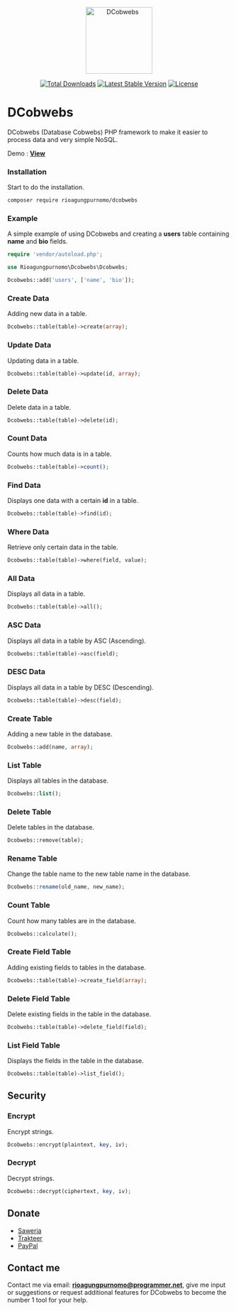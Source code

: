 <p align="center"><img src="https://user-images.githubusercontent.com/91432414/234926130-fe9db818-1ed8-493c-814b-4bd937778992.png" width="150" alt="DCobwebs"></p>

<p align="center">
<a href="https://packagist.org/packages/rioagungpurnomo/dcobwebs"><img src="https://img.shields.io/packagist/dt/rioagungpurnomo/dcobwebs" alt="Total Downloads"></a>
<a href="https://packagist.org/packages/rioagungpurnomo/dcobwebs"><img src="https://img.shields.io/packagist/v/rioagungpurnomo/dcobwebs" alt="Latest Stable Version"></a>
<a href="https://packagist.org/packages/rioagungpurnomo/dcobwebs"><img src="https://img.shields.io/packagist/l/rioagungpurnomo/dcobwebs" alt="License"></a>
</p>

# DCobwebs
DCobwebs (Database Cobwebs) PHP framework to make it easier to process data and very simple NoSQL.

Demo : **[View](http://dcobwebs.epizy.com)**

### Installation
Start to do the installation.
```bash
composer require rioagungpurnomo/dcobwebs
```

### Example
A simple example of using DCobwebs and creating a **users** table containing **name** and **bio** fields.
```php
require 'vendor/autoload.php';

use Rioagungpurnomo\Dcobwebs\Dcobwebs;

Dcobwebs::add('users', ['name', 'bio']);
```

### Create Data
Adding new data in a table.
```php
Dcobwebs::table(table)->create(array);
```

### Update Data
Updating data in a table.
```php
Dcobwebs::table(table)->update(id, array);
```

### Delete Data
Delete data in a table.
```php
Dcobwebs::table(table)->delete(id);
```

### Count Data
Counts how much data is in a table.
```php
Dcobwebs::table(table)->count();
```

### Find Data
Displays one data with a certain **id** in a table.
```php
Dcobwebs::table(table)->find(id);
```

### Where Data
Retrieve only certain data in the table.
```php
Dcobwebs::table(table)->where(field, value);
```

### All Data
Displays all data in a table.
```php
Dcobwebs::table(table)->all();
```

### ASC Data
Displays all data in a table by ASC (Ascending).
```php
Dcobwebs::table(table)->asc(field);
```

### DESC Data
Displays all data in a table by DESC (Descending).
```php
Dcobwebs::table(table)->desc(field);
```

### Create Table
Adding a new table in the database.
```php
Dcobwebs::add(name, array);
```

### List Table
Displays all tables in the database.
```php
Dcobwebs::list();
```

### Delete Table
Delete tables in the database.
```php
Dcobwebs::remove(table);
```

### Rename Table
Change the table name to the new table name in the database.
```php
Dcobwebs::rename(old_name, new_name);
```

### Count Table
Count how many tables are in the database.
```php
Dcobwebs::calculate();
```

### Create Field Table
Adding existing fields to tables in the database.
```php
Dcobwebs::table(table)->create_field(array);
```

### Delete Field Table
Delete existing fields in the table in the database.
```php
Dcobwebs::table(table)->delete_field(field);
```

### List Field Table
Displays the fields in the table in the database.
```php
Dcobwebs::table(table)->list_field();
```

## Security
### Encrypt
Encrypt strings.
```php
Dcobwebs::encrypt(plaintext, key, iv);
```

### Decrypt
Decrypt strings.
```php
Dcobwebs::decrypt(ciphertext, key, iv);
```

## Donate
- [Saweria](https://saweria.co/rioagungpurnomo)
- [Trakteer](https://trakteer.id/rioagungpurnomo)
- [PayPal](https://www.paypal.me/rioagungpurnomoo)

## Contact me
Contact me via email: **rioagungpurnomo@programmer.net**, give me input or suggestions or request additional features for DCobwebs to become the number 1 tool for your help.
